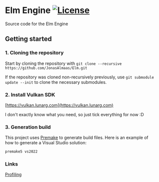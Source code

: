 # Elm Engine [![License](https://img.shields.io/github/license/JonasAlmaas/Elm.svg)](https://github.com/JonasAlmaas/Elm/blob/main/LICENSE)

Source code for the Elm Engine

## Getting started

### 1. Cloning the repository

Start by cloning the repository with `git clone --recursive https://github.com/JonasAlmaas/Elm.git`

If the repository was cloned non-recursively previously, use `git submodule update --init` to clone the necessary submodules.

### 2. Install Vulkan SDK

[https://vulkan.lunarg.com](https://vulkan.lunarg.com)

I don't exactly know what you need, so just tick everything for now :D

### 3. Generation build

This project uses [Premake](https://premake.github.io) to generate build files. Here is an example of how to generate a Visual Studio solution:

```bash
premake5 vs2022
```

### Links

[Profiling](doc/profiling.md)
